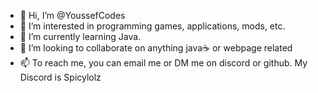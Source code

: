 - 👋 Hi, I’m @YoussefCodes
- 👀 I’m interested in programming games, applications, mods, etc.
- 🌱 I’m currently learning Java.
- 💞️ I’m looking to collaborate on anything java☕ or webpage related
- 📫 To reach me, you can email me or DM me on discord or github. My Discord is Spicylolz

<!---
YoussefCodes/YoussefCodes is a ✨ special ✨ repository because its `README.md` (this file) appears on your GitHub profile.
You can click the Preview link to take a look at your changes.
--->

